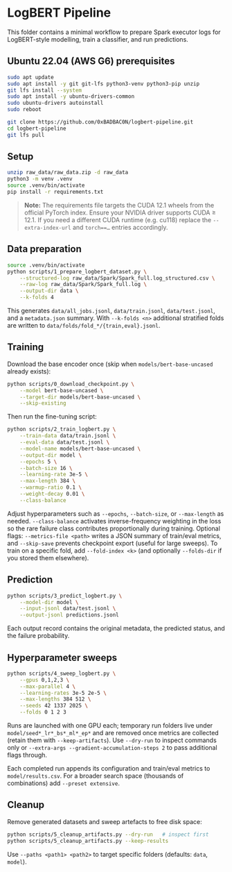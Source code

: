 # LogBERT Pipeline

This folder contains a minimal workflow to prepare Spark executor logs for LogBERT-style modelling, train a classifier, and run predictions.

## Ubuntu 22.04 (AWS G6) prerequisites

```bash
sudo apt update
sudo apt install -y git git-lfs python3-venv python3-pip unzip
git lfs install --system
sudo apt install -y ubuntu-drivers-common
sudo ubuntu-drivers autoinstall
sudo reboot

git clone https://github.com/0xBADBAC0N/logbert-pipeline.git
cd logbert-pipeline
git lfs pull
```

## Setup

```bash
unzip raw_data/raw_data.zip -d raw_data
python3 -m venv .venv
source .venv/bin/activate
pip install -r requirements.txt
```

> **Note:** The requirements file targets the CUDA 12.1 wheels from the official PyTorch index. Ensure your NVIDIA driver supports CUDA ≥ 12.1. If you need a different CUDA runtime (e.g. cu118) replace the `--extra-index-url` and `torch==…` entries accordingly.

## Data preparation

```bash
source .venv/bin/activate
python scripts/1_prepare_logbert_dataset.py \
    --structured-log raw_data/Spark/Spark_full.log_structured.csv \
    --raw-log raw_data/Spark/Spark_full.log \
    --output-dir data \
    --k-folds 4
```

This generates `data/all_jobs.jsonl`, `data/train.jsonl`, `data/test.jsonl`, and a `metadata.json` summary.
With `--k-folds <n>` additional stratified folds are written to `data/folds/fold_*/{train,eval}.jsonl`.

## Training

Download the base encoder once (skip when `models/bert-base-uncased` already exists):

```bash
python scripts/0_download_checkpoint.py \
    --model bert-base-uncased \
    --target-dir models/bert-base-uncased \
    --skip-existing
```

Then run the fine-tuning script:

```bash
python scripts/2_train_logbert.py \
    --train-data data/train.jsonl \
    --eval-data data/test.jsonl \
    --model-name models/bert-base-uncased \
    --output-dir model \
    --epochs 5 \
    --batch-size 16 \
    --learning-rate 3e-5 \
    --max-length 384 \
    --warmup-ratio 0.1 \
    --weight-decay 0.01 \
    --class-balance
```

Adjust hyperparameters such as `--epochs`, `--batch-size`, or `--max-length` as needed.
`--class-balance` activates inverse-frequency weighting in the loss so the rare failure class contributes proportionally during training.
Optional flags: `--metrics-file <path>` writes a JSON summary of train/eval metrics, and `--skip-save` prevents checkpoint export (useful for large sweeps).
To train on a specific fold, add `--fold-index <k>` (and optionally `--folds-dir` if you stored them elsewhere).

## Prediction

```bash
python scripts/3_predict_logbert.py \
    --model-dir model \
    --input-jsonl data/test.jsonl \
    --output-jsonl predictions.jsonl
```

Each output record contains the original metadata, the predicted status, and the failure probability.

## Hyperparameter sweeps

```bash
python scripts/4_sweep_logbert.py \
    --gpus 0,1,2,3 \
    --max-parallel 4 \
    --learning-rates 3e-5 2e-5 \
    --max-lengths 384 512 \
    --seeds 42 1337 2025 \
    --folds 0 1 2 3
```

Runs are launched with one GPU each; temporary run folders live under `model/seed*_lr*_bs*_ml*_ep*` and are removed once metrics are collected (retain them with `--keep-artifacts`). Use `--dry-run` to inspect commands only or `--extra-args --gradient-accumulation-steps 2` to pass additional flags through.

Each completed run appends its configuration and train/eval metrics to `model/results.csv`. For a broader search space (thousands of combinations) add `--preset extensive`.

## Cleanup

Remove generated datasets and sweep artefacts to free disk space:

```bash
python scripts/5_cleanup_artifacts.py --dry-run   # inspect first
python scripts/5_cleanup_artifacts.py --keep-results
```

Use `--paths <path1> <path2>` to target specific folders (defaults: `data`, `model`).
